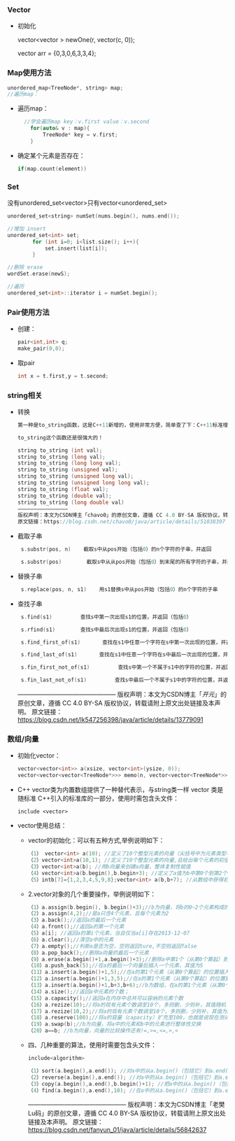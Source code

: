 ### Vector

- 初始化

  vector<vector<int> > newOne(r, vector<int>(c, 0));
  
  vector<int> arr = {0,3,0,6,3,3,4};

### Map使用方法

```c++
unordered_map<TreeNode*, string> map;
//遍历map：

```

- 遍历map：

  ```c++
    //学会遍历map key：v.first value：v.second
      for(auto& v : map){
          TreeNode* key = v.first;
      }
  ```

- 确定某个元素是否存在：

  ```c++
  if(map.count(element))
  ```

### Set

没有unordered_set<vector<int>>只有vector<unordered_set<int>>

```c++
unordered_set<string> numSet(nums.begin(), nums.end());

//增加 insert
unordered_set<int> set;
        for (int i=0; i<list.size(); i++){
            set.insert(list[i]);
        }

//删除 erase
wordSet.erase(newS);

//遍历
unordered_set<int>::iterator i = numSet.begin();
```



### Pair使用方法

- 创建：

  ```c++
  pair<int,int> q;
  make_pair(0,0);
  ```

- 取pair

  ```c++
  int x = t.first,y = t.second;
  ```

### string相关

- 转换

  ```c++
  第一种是to_string函数，这是C++11新增的，使用非常方便，简单查了下：C++11标准增加了全局函数std::to_string，以及std::stoi/stol/stoll等等函数（这几个就是string转int，long，以及long long啦~）
  
  to_string这个函数还是很强大的！
  
  string to_string (int val);
  string to_string (long val);
  string to_string (long long val);
  string to_string (unsigned val);
  string to_string (unsigned long val);
  string to_string (unsigned long long val);
  string to_string (float val);
  string to_string (double val);
  string to_string (long double val)
  ————————————————
  版权声明：本文为CSDN博主「chavo0」的原创文章，遵循 CC 4.0 BY-SA 版权协议，转载请附上原文出处链接及本声明。
  原文链接：https://blog.csdn.net/chavo0/java/article/details/51038397
  ```

- 截取子串

  ```c++
   s.substr(pos, n)    截取s中从pos开始（包括0）的n个字符的子串，并返回
  
   s.substr(pos)        截取s中从从pos开始（包括0）到末尾的所有字符的子串，并返回
  ```

- 替换子串

  ```c++
   s.replace(pos, n, s1)    用s1替换s中从pos开始（包括0）的n个字符的子串
  ```

- 查找子串

  ```c++
   s.find(s1)         查找s中第一次出现s1的位置，并返回（包括0）
  
   s.rfind(s1)        查找s中最后次出现s1的位置，并返回（包括0）
  
   s.find_first_of(s1)       查找在s1中任意一个字符在s中第一次出现的位置，并返回（包括0）
  
   s.find_last_of(s1)       查找在s1中任意一个字符在s中最后一次出现的位置，并返回（包括0）
  
   s.fin_first_not_of(s1)         查找s中第一个不属于s1中的字符的位置，并返回（包括0）
  
   s.fin_last_not_of(s1)         查找s中最后一个不属于s1中的字符的位置，并返回（包括0）
  ```

  
  ————————————————
  版权声明：本文为CSDN博主「_开元_」的原创文章，遵循 CC 4.0 BY-SA 版权协议，转载请附上原文出处链接及本声明。
  原文链接：https://blog.csdn.net/lk547256398/java/article/details/13779091

### 数组/向量

- 初始化vector：

  ```c++
  vector<vector<int>> a(xsize, vector<int>(ysize, 0));
  vector<vector<vector<TreeNode*>>> memo(n, vector<vector<TreeNode*>>(n));
  ```

- C++ vector类为内置数组提供了一种替代表示，与string类一样 vector 类是随标准 C++引入的标准库的一部分，使用时需包含头文件：

  ```
  include <vector>
  ```

- vector使用总结：
  - vector的初始化：可以有五种方式,举例说明如下：

    ```c++
    （1） vector<int> a(10); //定义了10个整型元素的向量（尖括号中为元素类型名，它可以是任何合法的数据类型），但没有给出初值，其值是不确定的。
    （2）vector<int>a(10,1); //定义了10个整型元素的向量,且给出每个元素的初值为1
    （3）vector<int>a(b); //用b向量来创建a向量，整体复制性赋值
    （4）vector<int>a(b.begin(),b.begin+3); //定义了a值为b中第0个到第2个（共3个）元素
    （5）intb[7]={1,2,3,4,5,9,8};vector<int> a(b,b+7); //从数组中获得初值
    ```

  - 2.vector对象的几个重要操作，举例说明如下：

    ```c++
    （1）a.assign(b.begin(), b.begin()+3);//b为向量，将b的0~2个元素构成的向量赋给a
    （2）a.assign(4,2);//是a只含4个元素，且每个元素为2
    （3）a.back();//返回a的最后一个元素
    （4）a.front();//返回a的第一个元素
    （5）a[i]; //返回a的第i个元素，当且仅当a[i]存在2013-12-07
    （6）a.clear();//清空a中的元素
    （7）a.empty();//判断a是否为空，空则返回ture,不空则返回false
    （8）a.pop_back();//删除a向量的最后一个元素
    （9）a.erase(a.begin()+1,a.begin()+3);//删除a中第1个（从第0个算起）到第2个元素，也就是说删除的元素从a.begin()+1算起（包括它）一直到a.begin()+3（不包括它）
    （10）a.push_back(5);//在a的最后一个向量后插入一个元素，其值为5
    （11）a.insert(a.begin()+1,5);//在a的第1个元素（从第0个算起）的位置插入数值5，如a为1,2,3,4，插入元素后为1,5,2,3,4
    （12）a.insert(a.begin()+1,3,5);//在a的第1个元素（从第0个算起）的位置插入3个数，其值都为5
    （13）a.insert(a.begin()+1,b+3,b+6);//b为数组，在a的第1个元素（从第0个算起）的位置插入b的第3个元素到第5个元素（不包括b+6），如b为1,2,3,4,5,9,8，插入元素后为1,4,5,9,2,3,4,5,9,8
    （14）a.size();//返回a中元素的个数；
    （15）a.capacity();//返回a在内存中总共可以容纳的元素个数
    （16）a.rezize(10);//将a的现有元素个数调至10个，多则删，少则补，其值随机
    （17）a.rezize(10,2);//将a的现有元素个数调至10个，多则删，少则补，其值为2
    （18）a.reserve(100);//将a的容量（capacity）扩充至100，也就是说现在测试a.capacity();的时候返回值是100.这种操作只有在需要给a添加大量数据的时候才 显得有意义，因为这将避免内存多次容量扩充操作（当a的容量不足时电脑会自动扩容，当然这必然降低性能） 
    （19）a.swap(b);//b为向量，将a中的元素和b中的元素进行整体性交换
    （20）a==b; //b为向量，向量的比较操作还有!=,>=,<=,>,<
    ```

  - 四、几种重要的算法，使用时需要包含头文件：

    ```c++
    include<algorithm>
    ```

    ```c++
    （1）sort(a.begin(),a.end()); //对a中的从a.begin()（包括它）到a.end()（不包括它）的元素进行从小到大排列
    （2）reverse(a.begin(),a.end()); //对a中的从a.begin()（包括它）到a.end()（不包括它）的元素倒置，但不排列，如a中元素为1,3,2,4,倒置后为4,2,3,1
    （3）copy(a.begin(),a.end(),b.begin()+1); //把a中的从a.begin()（包括它）到a.end()（不包括它）的元素复制到b中，从b.begin()+1的位置（包括它）开始复制，覆盖掉原有元素
    （4）find(a.begin(),a.end(),10); //在a中的从a.begin()（包括它）到a.end()（不包括它）的元素中查找10，若存在返回其在向量中的位置，迭代器
    ```

    ————————————————
    版权声明：本文为CSDN博主「老樊Lu码」的原创文章，遵循 CC 4.0 BY-SA 版权协议，转载请附上原文出处链接及本声明。
    原文链接：https://blog.csdn.net/fanyun_01/java/article/details/56842637